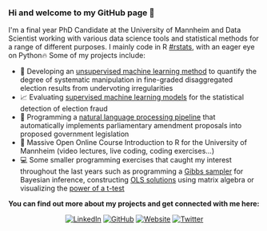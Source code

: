 ### Hi and welcome to my GitHub page 👋

I'm a final year PhD Candidate at the University of Mannheim and Data Scientist working with various data science tools and statistical methods for a range of different purposes. I mainly code in R [#rstats](https://twitter.com/hashtag/rstats?src=hashtag_click), with an eager eye on Python:fire: Some of my projects include:  
- :wrench: Developing an [unsupervised machine learning method](https://github.com/Lion-Be/undervoting_irregularities) to quantify the degree of systematic manipulation in fine-graded disaggregated election results from undervoting irregularities
- :chart_with_upwards_trend: Evaluating [supervised machine learning models](https://github.com/Lion-Be/Probabilistic-Detection-of-Election-Fraud-Using-Machine-Learning-Algorithms) for the statistical detection of election fraud
- :bookmark_tabs: Programming a [natural language processing pipeline](https://github.com/Lion-Be/C7-Subproject-GER-NED) that automatically implements parliamentary amendment proposals into proposed government legislation
- :movie_camera: Massive Open Online Course Introduction to R for the University of Mannheim (video lectures, live coding, coding exercises...)
- :computer: Some smaller programming exercises that caught my interest throughout the last years such as programming a [Gibbs sampler](https://github.com/Lion-Be/gibbs) for Bayesian inference, constructing [OLS solutions](https://github.com/Lion-Be/linreg) using matrix algebra or visualizing the [power of a t-test](https://github.com/Lion-Be/Visualize-the-power-of-a-t-test)

**You can find out more about my projects and get connected with me here:**
<div align="center">
  
[![LinkedIn](https://img.shields.io/badge/LinkedIn-Profile-0077B5?style=for-the-badge&logo=LinkedIn)](https://www.linkedin.com/in/lion-be/)
[![GitHub](https://img.shields.io/badge/GitHub-Profile-181717?style=for-the-badge&logo=GitHub)](https://github.com/Lion-Be/Lion-Be)
[![Website](https://img.shields.io/badge/Personal-Website-708090?style=for-the-badge&logo=Hugo)](https://lionbehrens.netlify.app/)
[![Twitter](https://img.shields.io/badge/Twitter-Profile-1DA1F2?style=for-the-badge&logo=Twitter)](https://twitter.com/LionBehrens)

<!--

- Material für R-Kurs
- Fraud-Detection Projects
- Bundestag-Pipeline
- R Package?
- Smaller programming execises (Gibbs sampler, linear regression)


**Lion-Be/Lion-Be** is a ✨ _special_ ✨ repository because its `README.md` (this file) appears on your GitHub profile.

Here are some ideas to get you started:

- 🔭 I’m currently working on ...
- 🌱 I’m currently learning ...
- 👯 I’m looking to collaborate on ...
- 🤔 I’m looking for help with ...
- 💬 Ask me about ...
- 📫 How to reach me: ...
- 😄 Pronouns: ...
- ⚡ Fun fact: ...
-->
